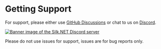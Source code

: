 # Getting Support
For support, please either use [GitHub Discussions](https://github.com/dotnet/Silk.NET/discussions) or chat to us on [Discord](https://discord.com/invite/DTHHXRt).


<a href="https://discord.com/invite/DTHHXRt"><img src="https://discordapp.com/api/guilds/521092042781229087/widget.png?style=banner2" alt="Banner image of the Silk.NET Discord server"/></a>


Please do not use issues for support, issues are for bug reports only.
